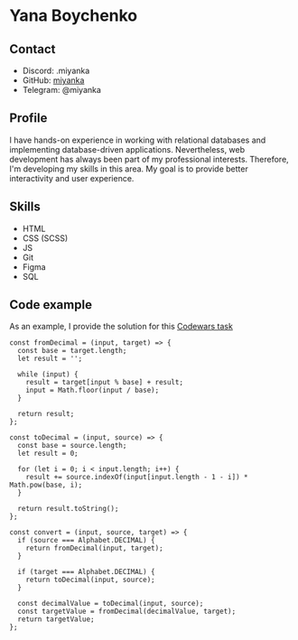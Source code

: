 # Yana Boychenko

## Contact

- Discord: .miyanka
- GitHub: [miyanka](https://github.com/miyanka)
- Telegram: @miyanka

## Profile

I have hands-on experience in working with relational databases and implementing database-driven applications. Nevertheless, web development has always been part of my professional interests. Therefore, I'm developing my skills in this area. My goal is to provide better interactivity and user experience.

## Skills

- HTML
- CSS (SCSS)
- JS
- Git
- Figma
- SQL

## Code example

As an example, I provide the solution for this [Codewars task](https://www.codewars.com/kata/526a569ca578d7e6e300034e)

```
const fromDecimal = (input, target) => {
  const base = target.length;
  let result = '';

  while (input) {
    result = target[input % base] + result;
    input = Math.floor(input / base);
  }

  return result;
};

const toDecimal = (input, source) => {
  const base = source.length;
  let result = 0;

  for (let i = 0; i < input.length; i++) {
    result += source.indexOf(input[input.length - 1 - i]) * Math.pow(base, i);
  }

  return result.toString();
};

const convert = (input, source, target) => {
  if (source === Alphabet.DECIMAL) {
    return fromDecimal(input, target);
  }

  if (target === Alphabet.DECIMAL) {
    return toDecimal(input, source);
  }

  const decimalValue = toDecimal(input, source);
  const targetValue = fromDecimal(decimalValue, target);
  return targetValue;
};
```

